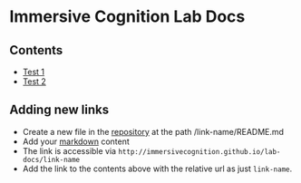 # Immersive Cognition Lab Docs

## Contents

* [Test 1](test-1)
* [Test 2](test-2)

## Adding new links
* Create a new file in the [repository](https://github.com/immersivecognition/lab-docs) at the path /link-name/README.md
* Add your [markdown](https://github.com/adam-p/markdown-here/wiki/Markdown-Cheatsheet) content
* The link is accessible via `http://immersivecognition.github.io/lab-docs/link-name`
* Add the link to the contents above with the relative url as just `link-name`.
